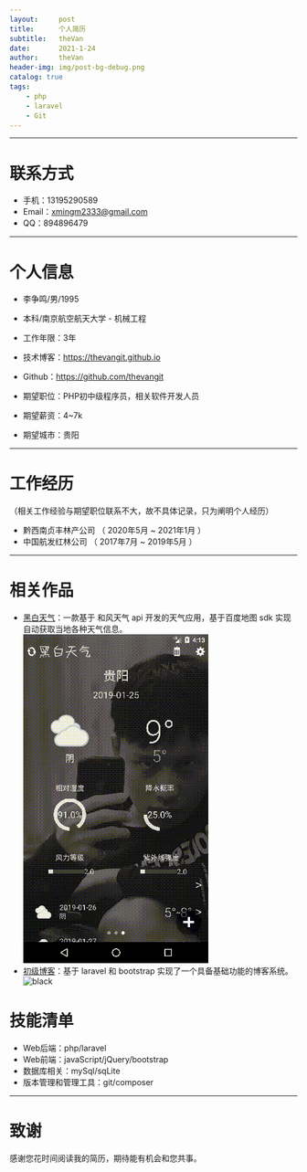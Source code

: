 ```yaml
---
layout:     post
title:      个人简历
subtitle:   theVan
date:       2021-1-24
author:     theVan
header-img: img/post-bg-debug.png
catalog: true
tags:
    - php
    - laravel
    - Git
---
```



---

# 联系方式
- 手机：13195290589 
- Email：xmingm2333@gmail.com
- QQ：894896479

---

# 个人信息

 - 李争鸣/男/1995
 - 本科/南京航空航天大学 - 机械工程 
 - 工作年限：3年
 - 技术博客：https://thevangit.github.io
 - Github：https://github.com/thevangit

 - 期望职位：PHP初中级程序员，相关软件开发人员
 - 期望薪资：4~7k
 - 期望城市：贵阳

---

# 工作经历

（相关工作经验与期望职位联系不大，故不具体记录，只为阐明个人经历）

- 黔西南贞丰林产公司 （ 2020年5月 ~ 2021年1月 ）
- 中国航发红林公司 （ 2017年7月 ~ 2019年5月 ）

---

# 相关作品

 - [黑白天气](https://github.com/thevangit/BlackWeather)：一款基于 和风天气 api 开发的天气应用，基于百度地图 sdk 实现自动获取当地各种天气信息。
  ![black](/img/d95_test_2.gif)
 - [初级博客](http://github.com/yourname/projectname)：基于 laravel 和 bootstrap 实现了一个具备基础功能的博客系统。 
  ![black](/img/blog-index.jpg)

# 技能清单
- Web后端：php/laravel
- Web前端：javaScript/jQuery/bootstrap
- 数据库相关：mySql/sqLite
- 版本管理和管理工具：git/composer

---

# 致谢
感谢您花时间阅读我的简历，期待能有机会和您共事。
